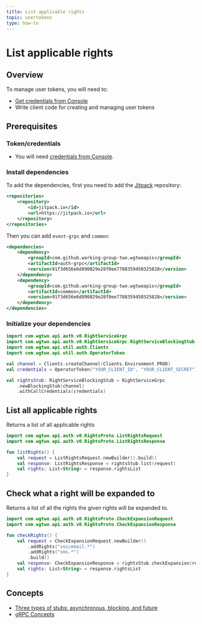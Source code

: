 ```yaml
---
title: List applicable rights
topic: usertokens
type: how-to
---
```


# List applicable rights

## Overview

To manage user tokens, you will need to:
* [Get credentials from Console](https://console.wgtwo.com/api-keys-redirect)
* Write client code for creating and managing user tokens

## Prerequisites

### Token/credentials
* You will need [credentials from Console](https://console.wgtwo.com/api-keys-redirect).

### Install dependencies

To add the dependencies, first you need to add the [Jitpack](https://jitpack.io) repository:
```xml
<repositories>
    <repository>
        <id>jitpack.io</id>
        <url>https://jitpack.io</url>
    </repository>
</repositories>
```

Then you can add `event-grpc` and `common`:

```xml
<dependencies>
    <dependency>
        <groupId>com.github.working-group-two.wgtwoapis</groupId>
        <artifactId>auth-grpc</artifactId>
        <version>91f3d656e6d890829e28f0ee7788359450325828</version>
    </dependency>
    <dependency>
        <groupId>com.github.working-group-two.wgtwoapis</groupId>
        <artifactId>common</artifactId>
        <version>91f3d656e6d890829e28f0ee7788359450325828</version>
    </dependency>
</dependencies>
```

### Initialize your dependencies
```kotlin
import com.wgtwo.api.auth.v0.RightServiceGrpc
import com.wgtwo.api.auth.v0.RightServiceGrpc.RightServiceBlockingStub
import com.wgtwo.api.util.auth.Clients
import com.wgtwo.api.util.auth.OperatorToken

val channel = Clients.createChannel(Clients.Environment.PROD)
val credentials = OperatorToken("YOUR_CLIENT_ID", "YOUR_CLIENT_SECRET")

val rightsStub: RightServiceBlockingStub = RightServiceGrpc
    .newBlockingStub(channel)
    .withCallCredentials(credentials)
```

## List all applicable rights
Returns a list of all applicable rights

```kotlin
import com.wgtwo.api.auth.v0.RightsProto.ListRightsRequest
import com.wgtwo.api.auth.v0.RightsProto.ListRightsResponse

fun listRights() {
    val request = ListRightsRequest.newBuilder().build()
    val response: ListRightsResponse = rightsStub.list(request)
    val rights: List<String> = response.rightsList
}
```

## Check what a right will be expanded to
Returns a list of all the rights the given rights will be expanded to.

```kotlin
import com.wgtwo.api.auth.v0.RightsProto.CheckExpansionRequest
import com.wgtwo.api.auth.v0.RightsProto.CheckExpansionResponse

fun checkRights() {
    val request = CheckExpansionRequest.newBuilder()
        .addRights("voicemail.*")
        .addRights("sms.*")
        .build()
    val response: CheckExpansionResponse = rightsStub.checkExpansion(request)
    val rights: List<String> = response.rightsList
}
```

## Concepts
* [Three types of stubs: asynchronous, blocking, and future](https://grpc.io/docs/reference/java/generated-code/)
* [gRPC Concepts](https://grpc.io/docs/guides/concepts/)
